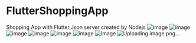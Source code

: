 # FlutterShoppingApp
Shopping App with Flutter,Json server created by Nodejs
![image](https://user-images.githubusercontent.com/76147159/202881029-15fec30c-cd57-4342-925c-7fc264f693b7.png)
![image](https://user-images.githubusercontent.com/76147159/202881039-dc3f0853-29f5-4ca1-b9e5-b2a90b4c9091.png)
![image](https://user-images.githubusercontent.com/76147159/202881061-54f7e3d6-464e-40ab-b914-214022b6a426.png)
![image](https://user-images.githubusercontent.com/76147159/202881066-4366e07a-c0db-4859-87a9-4d554558bd43.png)
![image](https://user-images.githubusercontent.com/76147159/202881058-c86f5b9a-f172-4524-bdf2-4609c52fe9d3.png)
![image](https://user-images.githubusercontent.com/76147159/202881073-cf4d1999-c55a-467b-a880-19805257cb8e.png)
![image](https://user-images.githubusercontent.com/76147159/202881076-a9951b62-51a2-45dc-85d9-fdcbbf717fc7.png)
![Uploading image.png…]()

